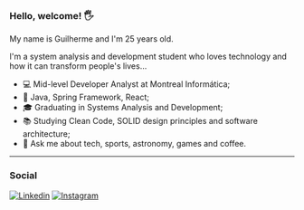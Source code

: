 ### Hello, welcome! 🖐️

My name is Guilherme and I'm 25 years old.

I'm a system analysis and development student who loves technology and how it can transform people's lives...

-   💻 Mid-level Developer Analyst at Montreal Informática;
-   🚀 Java, Spring Framework, React;
-   🎓 Graduating in Systems Analysis and Development;
-   📚 Studying Clean Code, SOLID design principles and software architecture;
-   💬 Ask me about tech, sports, astronomy, games and coffee.

--- 

### Social 
[![Linkedin](https://img.shields.io/badge/LinkedIn-0077B5?style=for-the-badge&logo=linkedin&logoColor=white)](https://www.linkedin.com/in/guilherme-cafure/)
[![Instagram](https://img.shields.io/badge/Instagram-E4405F?style=for-the-badge&logo=instagram&logoColor=white)](https://www.instagram.com/gcafure_/)
